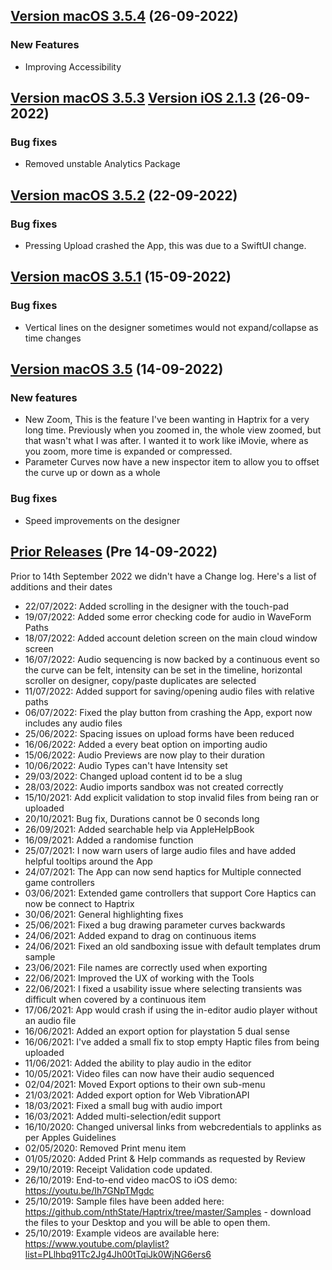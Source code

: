 ## [Version macOS 3.5.4]() (26-09-2022)

### New Features

- Improving Accessibility

## [Version macOS 3.5.3]() [Version iOS 2.1.3]() (26-09-2022)

### Bug fixes

- Removed unstable Analytics Package

## [Version macOS 3.5.2]() (22-09-2022)

### Bug fixes

- Pressing Upload crashed the App, this was due to a SwiftUI change.

## [Version macOS 3.5.1]() (15-09-2022)

### Bug fixes

- Vertical lines on the designer sometimes would not expand/collapse as time changes


## [Version macOS 3.5]() (14-09-2022)

### New features

- New Zoom, This is the feature I've been wanting in Haptrix for a very long time.
  Previously when you zoomed in, the whole view zoomed, but that wasn't what I was after.
  I wanted it to work like iMovie, where as you zoom, more time is expanded or compressed.
- Parameter Curves now have a new inspector item to allow you to offset the curve up or down as a whole

### Bug fixes

- Speed improvements on the designer



## [Prior Releases]() (Pre 14-09-2022)

Prior to 14th September 2022 we didn't have a Change log.
Here's a list of additions and their dates

- 22/07/2022: Added scrolling in the designer with the touch-pad
- 19/07/2022: Added some error checking code for audio in WaveForm Paths
- 18/07/2022: Added account deletion screen on the main cloud window screen
- 16/07/2022: Audio sequencing is now backed by a continuous event so the curve can be felt, intensity can be set in the timeline, horizontal scroller on designer, copy/paste duplicates are selected
- 11/07/2022: Added support for saving/opening audio files with relative paths
- 06/07/2022: Fixed the play button from crashing the App, export now includes any audio files
- 25/06/2022: Spacing issues on upload forms have been reduced
- 16/06/2022: Added a every beat option on importing audio
- 15/06/2022: Audio Previews are now play to their duration
- 10/06/2022: Audio Types can't have Intensity set
- 29/03/2022: Changed upload content id to be a slug
- 28/03/2022: Audio imports sandbox was not created correctly
- 15/10/2021: Add explicit validation to stop invalid files from being ran or uploaded
- 20/10/2021: Bug fix, Durations cannot be 0 seconds long
- 26/09/2021: Added searchable help via AppleHelpBook
- 16/09/2021: Added a randomise function
- 25/07/2021: I now warn users of large audio files and have added helpful tooltips around the App
- 24/07/2021: The App can now send haptics for Multiple connected game controllers
- 03/06/2021: Extended game controllers that support Core Haptics can now be connect to Haptrix
- 30/06/2021: General highlighting fixes
- 25/06/2021: Fixed a bug drawing parameter curves backwards
- 24/06/2021: Added expand to drag on continuous items
- 24/06/2021: Fixed an old sandboxing issue with default templates drum sample
- 23/06/2021: File names are correctly used when exporting
- 22/06/2021: Improved the UX of working with the Tools
- 22/06/2021: I fixed a usability issue where selecting transients was difficult when covered by a continuous item
- 17/06/2021: App would crash if using the in-editor audio player without an audio file
- 16/06/2021: Added an export option for playstation 5 dual sense
- 16/06/2021: I've added a small fix to stop empty Haptic files from being uploaded
- 11/06/2021: Added the ability to play audio in the editor
- 10/05/2021: Video files can now have their audio sequenced
- 02/04/2021: Moved Export options to their own sub-menu
- 21/03/2021: Added export option for Web VibrationAPI
- 18/03/2021: Fixed a small bug with audio import
- 16/03/2021: Added multi-selection/edit support
- 16/10/2020: Changed universal links from webcredentials to applinks as per Apples Guidelines
- 02/05/2020: Removed Print menu item
- 01/05/2020: Added Print & Help commands as requested by Review
- 29/10/2019: Receipt Validation code updated.
- 26/10/2019: End-to-end video macOS to iOS demo: https://youtu.be/Ih7GNpTMgdc
- 25/10/2019: Sample files have been added here: https://github.com/nthState/Haptrix/tree/master/Samples - download the files to your Desktop and you will be able to open them.
- 25/10/2019: Example videos are available here: https://www.youtube.com/playlist?list=PLlhbq91Tc2Jg4Jh00tTqiJk0WjNG6ers6
